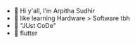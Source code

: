 - 👋 Hi y'all, I’m Arpitha Sudhir
- 👀 like learning Hardware > Software tbh
- 🌱 "JUst CoDe"
- 💞️ flutter
<!---
Jemipaul123/Jemipaul123 is a ✨ special ✨ repository because its `README.md` (this file) appears on your GitHub profile.
You can click the Preview link to take a look at your changes.
--->



